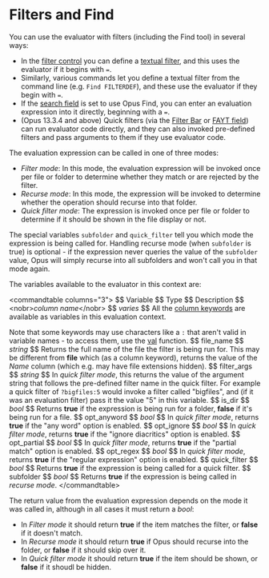 # Filters and Find

You can use the evaluator with filters (including the Find tool) in several ways:

- In the [filter control](/Manual/file_operations/filtered_operations/RAEDME.md) you can define a [textual filter](/Manual/file_operations/filtered_operations/textual_filters.md), and this uses the evaluator if it begins with `=`.
- Similarly, various commands let you define a textual filter from the command line (e.g. `Find FILTERDEF`), and these use the evaluator if they begin with `=`.
- If the [search field](/Manual/basic_concepts/searching_and_filtering/windows_search.md) is set to use Opus Find, you can enter an evaluation expression into it directly, beginning with a `=`.
- (Opus 13.3.4 and above) Quick filters (via the [Filter Bar](/Manual/basic_concepts/searching_and_filtering/filter_bar.md) or [FAYT field](/Manual/basic_concepts/the_lister/find-as-you-type_field.md)) can run evaluator code directly, and they can also invoked pre-defined filters and pass arguments to them if they use evaluator code.

  
The evaluation expression can be called in one of three modes:

- *Filter mode*: In this mode, the evaluation expression will be invoked once per file or folder to determine whether they match or are rejected by the filter.
- *Recurse mode*: In this mode, the expression will be invoked to determine whether the operation should recurse into that folder.
- *Quick filter mode*: The expression is invoked once per file or folder to determine if it should be shown in the file display or not.

The special variables `subfolder` and `quick_filter` tell you which mode the expression is being called for. Handling recurse mode (when `subfolder` is true) is optional - if the expression never queries the value of the `subfolder` value, Opus will simply recurse into all subfolders and won't call you in that mode again.

  
The variables available to the evaluator in this context are:

\<commandtable columns="3"\> \$\$ Variable \$\$ Type \$\$ Description \$\$ \<nobr\>*column name*\</nobr\> \$\$ *varies* \$\$ All the [column keywords](/Manual/reference/metadata_keywords/keywords_for_columns.md) are available as variables in this evaluation context.

Note that some keywords may use characters like a `:` that aren't valid in variable names - to access them, use the [val](/Manual/reference/evaluator/val.md) function. \$\$ file_name \$\$ *string* \$\$ Returns the full name of the file the filter is being run for. This may be different from **file** which (as a column keyword), returns the value of the *Name* column (which e.g. may have file extensions hidden). \$\$ filter_args \$\$ *string* \$\$ In *quick filter mode*, this returns the value of the argument string that follows the pre-defined filter name in the quick filter. For example a quick filter of `?bigfiles:5` would invoke a filter called "bigfiles", and (if it was an evaluation filter) pass it the value "5" in this variable. \$\$ is_dir \$\$ *bool* \$\$ Returns **true** if the expression is being run for a folder, **false** if it's being run for a file. \$\$ opt_anyword \$\$ *bool* \$\$ In *quick filter mode*, returns **true** if the "any word" option is enabled. \$\$ opt_ignore \$\$ *bool* \$\$ In *quick filter mode*, returns **true** if the "ignore diacritics" option is enabled. \$\$ opt_partial \$\$ *bool* \$\$ In *quick filter mode*, returns **true** if the "partial match" option is enabled. \$\$ opt_regex \$\$ *bool* \$\$ In *quick filter mode*, returns **true** if the "regular expression" option is enabled. \$\$ quick_filter \$\$ *bool* \$\$ Returns **true** if the expression is being called for a quick filter. \$\$ subfolder \$\$ *bool* \$\$ Returns **true** if the expression is being called in *recurse mode*. \</commandtable\>

The return value from the evaluation expression depends on the mode it was called in, although in all cases it must return a *bool*:

- In *Filter mode* it should return **true** if the item matches the filter, or **false** if it doesn't match.
- In *Recurse mode* it should return **true** if Opus should recurse into the folder, or **false** if it should skip over it.
- In *Quick filter mode* it should return **true** if the item should be shown, or **false** if it shoudl be hidden.
